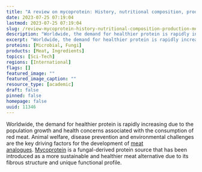 ```yaml
---
title: "A review on mycoprotein: History, nutritional composition, production methods, and health benefits"
date: 2023-07-25 07:19:04
lastmod: 2023-07-25 07:19:04
slug: /review-mycoprotein-history-nutritional-composition-production-methods-and-health-benefits
description: "Worldwide, the demand for healthier protein is rapidly increasing due to the population growth and health concerns associated with the consumption of red meat."
excerpt: "Worldwide, the demand for healthier protein is rapidly increasing due to the population growth and health concerns associated with the consumption of red meat."
proteins: [Microbial, Fungi]
products: [Meat, Ingredients]
topics: [Sci-Tech]
regions: [International]
flags: []
featured_image: ""
featured_image_caption: ""
resource_type: [academic]
draft: false
pinned: false
homepage: false
uuid: 11346
---
```

Worldwide, the demand for healthier protein is rapidly increasing due to
the population growth and health concerns associated with the
consumption of red meat. Animal welfare, disease prevention and
environmental challenges are the key driving factors for the development
of [meat
analogues](https://www.sciencedirect.com/topics/food-science/meat-analog). [Mycoprotein](https://www.sciencedirect.com/topics/biochemistry-genetics-and-molecular-biology/mycoprotein) is
a fungal-derived protein source that has been introduced as a more
sustainable and healthier meat alternative due to its fibrous structure
and unique functional profile.
